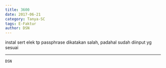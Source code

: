 ```yaml
---
title: 3600
date: 2017-06-21
category: Tanya-SC
tags: E-Faktur
author: DSN
---
```


instal sert elek tp passphrase dikatakan salah, padahal sudah diinput yg sesuai

---



`DSN`
